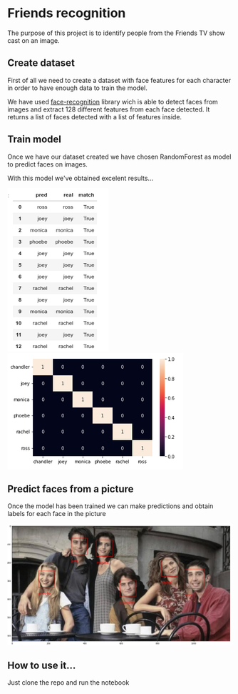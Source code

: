 # Friends recognition

The purpose of this project is to identify people from the Friends TV show cast on an image.

## Create dataset

First of all we need to create a dataset with face features for each character in order to have enough data to train the model.

We have used [face-recognition](https://pypi.org/project/face-recognition/) library wich is able to detect faces from images and extract 128 different features from each face detected. It returns a list of faces detected with a list of features inside.

## Train model

Once we have our dataset created we have chosen RandomForest as model to predict faces on images.

With this model we've obtained excelent results...

![image1](./readme-images/image1.png)
&nbsp;
&nbsp;
&nbsp;
&nbsp;
&nbsp;
![image2](./readme-images/image2.png)

## Predict faces from a picture

Once the model has been trained we can make predictions and obtain labels for each face in the picture

![image3](./readme-images/image3.png)

## How to use it...

Just clone the repo and run the notebook